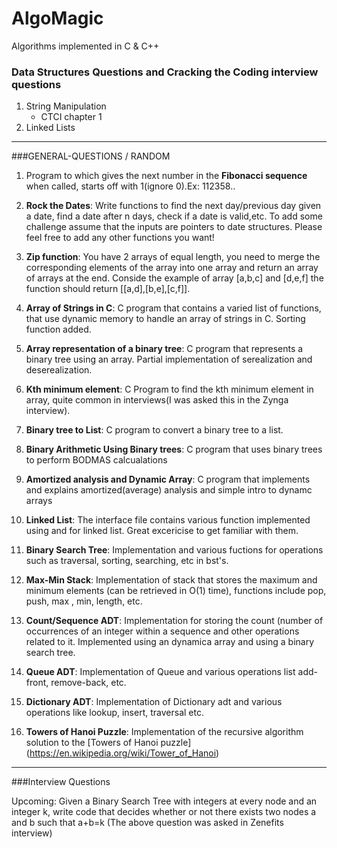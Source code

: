 # AlgoMagic 
Algorithms implemented in C & C++ 

### Data Structures Questions and Cracking the Coding interview questions

1. String Manipulation
   - CTCI chapter 1 
2. Linked Lists

---------------------------------------------------------------------------------------------------------------------

###GENERAL-QUESTIONS / RANDOM

1. Program to which gives the next number in the **Fibonacci sequence** when called, starts off with 1(ignore 0).Ex: 112358..

2. **Rock the Dates**: Write functions to find the next day/previous day given a date, find a date after n days, check if a date is valid,etc. To add some challenge assume that the inputs are pointers to date structures. Please feel free to add any other functions you want!

3. **Zip function**: You have 2 arrays of equal length, you need to merge the corresponding elements of the array into one array and return an array of arrays at the end. Conside the example
of array [a,b,c] and [d,e,f] the function should return [[a,d],[b,e],[c,f]].

4. **Array of Strings in C**: C program that contains a varied list of functions, that use dynamic memory to handle an array of strings in C. Sorting function added.

5. **Array representation of a binary tree**: C program that represents a binary tree using an array. Partial implementation of serealization and deserealization.

6. **Kth minimum element**: C Program to find the kth minimum element in array, quite common in interviews(I was asked this in the Zynga interview).

7. **Binary tree to List**: C program to convert a binary tree to a list. 

8. **Binary Arithmetic Using Binary trees**: C program that uses binary trees to perform BODMAS calcualations 

9. **Amortized analysis and Dynamic Array**: C program that implements and explains amortized(average) analysis and simple intro to dynamc arrays

10. **Linked List**: The interface file contains various function implemented using and for linked list. Great excericise to get familiar with them. 

11. **Binary Search Tree**: Implementation and various fuctions for operations such as traversal, sorting, searching, etc in bst's.

12. **Max-Min Stack**: Implementation of stack that stores the maximum and minimum elements (can be retrieved in O(1) time), functions include pop, push, max , min, length, etc.

13. **Count/Sequence ADT**: Implementation for storing the count (number of occurrences of an integer within a sequence and other operations related to it. Implemented using an dynamica array and using a binary search tree.

14. **Queue ADT**: Implementation of Queue and various operations list add-front, remove-back, etc. 

15. **Dictionary ADT**: Implementation of Dictionary adt and various operations like lookup, insert, traversal etc.

16. **Towers of Hanoi Puzzle**: Implementation of the recursive algorithm solution to the [Towers of Hanoi puzzle] (https://en.wikipedia.org/wiki/Tower_of_Hanoi)

---------------------------------------------------------------------------------------------------------------------

###Interview Questions

Upcoming: Given a Binary Search Tree with integers at every node and   an integer k, write code that decides whether or not there exists two nodes a and b such that a+b=k
(The above question was asked in Zenefits interview)

